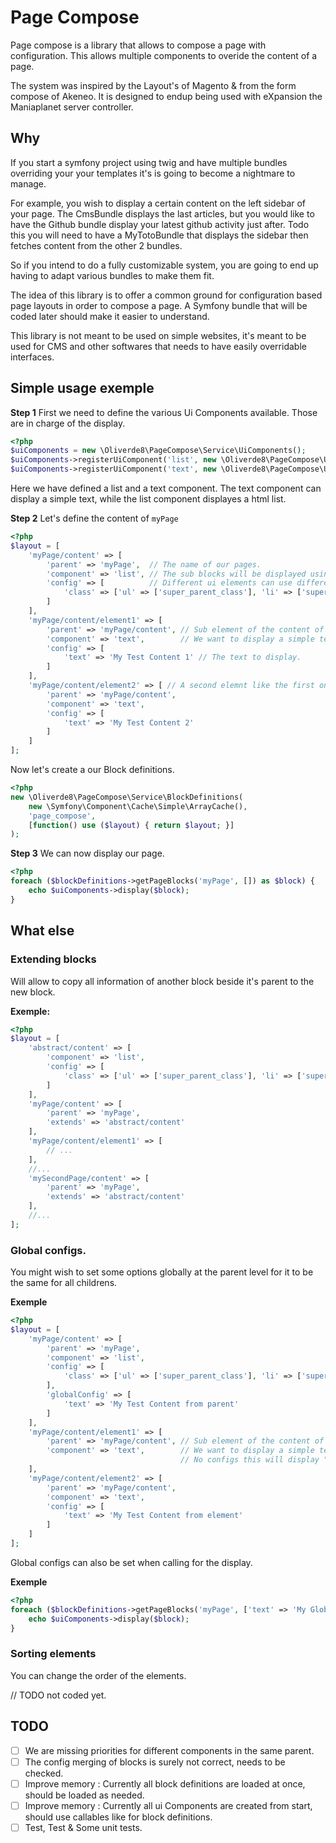 # Page Compose 

Page compose is a library that allows to compose a page with configuration. This allows multiple components 
to overide the content of a page. 

The system was inspired by the Layout's of Magento & from the form compose of Akeneo. 
It is designed to endup being used with eXpansion the Maniaplanet server controller.

## Why

If you start a symfony project using twig and have multiple bundles overriding your your templates it's is 
going to become a nightmare to manage. 

For example, you wish to display a certain content on the left sidebar of your page. The CmsBundle displays 
the last articles, but you would like to have the Github bundle display your latest github activity just after. 
Todo this you will need to have a MyTotoBundle that displays the sidebar then fetches content from the other 2 
bundles.

So if you intend to do a fully customizable system, you are going to end up having 
to adapt various bundles to make them fit. 

The idea of this library is to offer a common ground for configuration based page layouts in order to compose a page. 
A Symfony bundle that will be coded later should make it easier to understand. 

This library is not meant to be used on simple websites, it's meant to be used for CMS and other softwares that needs
to have easily overridable interfaces.

## Simple usage exemple 

**Step 1**
First we need to define the various Ui Components available. Those are in charge of the display.

```php
<?php
$uiComponents = new \Oliverde8\PageCompose\Service\UiComponents();
$uiComponents->registerUiComponent('list', new \Oliverde8\PageCompose\UiComponent\Html\HtmlList($uiComponents));
$uiComponents->registerUiComponent('text', new \Oliverde8\PageCompose\UiComponent\TextUiComponent($uiComponents));
```

Here we have defined a list and a text component. The text component can display a simple text, while the list 
component displayes a html list.

**Step 2** 
Let's define the content of `myPage`

```php
<?php
$layout = [
    'myPage/content' => [
        'parent' => 'myPage',  // The name of our pages.
        'component' => 'list', // The sub blocks will be displayed using the list ui component.
        'config' => [          // Different ui elements can use different configs
            'class' => ['ul' => ['super_parent_class'], 'li' => ['super_li_class']]
        ]
    ],
    'myPage/content/element1' => [
        'parent' => 'myPage/content', // Sub element of the content of the page.
        'component' => 'text',        // We want to display a simple text
        'config' => [
            'text' => 'My Test Content 1' // The text to display.
        ]
    ],
    'myPage/content/element2' => [ // A second elemnt like the first one.
        'parent' => 'myPage/content',
        'component' => 'text',
        'config' => [
            'text' => 'My Test Content 2'
        ]
    ]
];
```

Now let's create a our Block definitions. 

```php
<?php
new \Oliverde8\PageCompose\Service\BlockDefinitions(
    new \Symfony\Component\Cache\Simple\ArrayCache(),
    'page_compose',
    [function() use ($layout) { return $layout; }]
);
```

**Step 3**
We can now display our page. 

```php
<?php
foreach ($blockDefinitions->getPageBlocks('myPage', []) as $block) {
    echo $uiComponents->display($block);
}
```

## What else 

### Extending blocks

Will allow to copy all information of another block beside it's parent to the new block. 

**Exemple:**
```php
<?php
$layout = [
    'abstract/content' => [
        'component' => 'list',
        'config' => [          
            'class' => ['ul' => ['super_parent_class'], 'li' => ['super_li_class']]
        ]
    ],
    'myPage/content' => [
        'parent' => 'myPage',  
        'extends' => 'abstract/content'
    ],
    'myPage/content/element1' => [
        // ...
    ],
    //...
    'mySecondPage/content' => [
        'parent' => 'myPage',  
        'extends' => 'abstract/content'
    ],
    //...
];
```

### Global configs. 

You might wish to set some options globally at the parent level for it to be the same for all childrens. 

**Exemple**
```php
<?php
$layout = [
    'myPage/content' => [
        'parent' => 'myPage',  
        'component' => 'list', 
        'config' => [          
            'class' => ['ul' => ['super_parent_class'], 'li' => ['super_li_class']]
        ],
        'globalConfig' => [
            'text' => 'My Test Content from parent'
        ]
    ],
    'myPage/content/element1' => [
        'parent' => 'myPage/content', // Sub element of the content of the page.
        'component' => 'text',        // We want to display a simple text
                                      // No configs this will display "My Test Content from parent"
    ],
    'myPage/content/element2' => [
        'parent' => 'myPage/content',
        'component' => 'text',
        'config' => [
            'text' => 'My Test Content from element'
        ]
    ]
];
````

Global configs can also be set when calling for the display.

**Exemple**
```php
<?php
foreach ($blockDefinitions->getPageBlocks('myPage', ['text' => 'My Global text']) as $block) {
    echo $uiComponents->display($block);
}
```

### Sorting elements

You can change the order of the elements. 

// TODO not coded yet. 

## TODO

* [ ] We are missing priorities for different components in the same parent. 
* [ ] The config merging of blocks is surely not correct, needs to be checked. 
* [ ] Improve memory : Currently all block definitions are loaded at once, should be loaded as needed. 
* [ ] Improve memory : Currently all ui Components are created from start, should use callables like for block definitions.
* [ ] Test, Test & Some unit tests. 